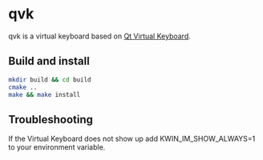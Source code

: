 # qvk

qvk is a virtual keyboard based on [Qt Virtual Keyboard](https://doc.qt.io/qt-6/qtvirtualkeyboard-overview.html).


## Build and install

```sh
mkdir build && cd build
cmake ..
make && make install
```

## Troubleshooting

If the Virtual Keyboard does not show up add KWIN_IM_SHOW_ALWAYS=1 to your environment variable.
